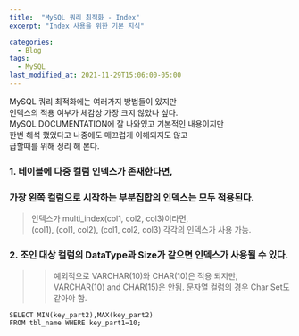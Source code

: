 ```yaml
---
title:  "MySQL 쿼리 최적화 - Index"
excerpt: "Index 사용을 위한 기본 지식"

categories:
  - Blog
tags:
  - MySQL
last_modified_at: 2021-11-29T15:06:00-05:00
---
```


MySQL 쿼리 최적화에는 여러가지 방법들이 있지만  
인덱스의 적용 여부가 체감상 가장 크지 않았나 싶다.  
MySQL DOCUMENTATION에 잘 나와있고 기본적인 내용이지만  
한번 해석 했었다고 나중에도 매끄럽게 이해되지도 않고  
급할때를 위해 정리 해 본다.

### 1. 테이블에 다중 컬럼 인덱스가 존재한다면,
### 가장 왼쪽 컬럼으로 시작하는 부분집합의 인덱스는 모두 적용된다.
> 인덱스가 multi_index(col1, col2, col3)이라면,  
> (col1), (col1, col2), (col1, col2, col3) 각각의 인덱스가 사용 가능.

### 2. 조인 대상 컬럼의 DataType과 Size가 같으면 인덱스가 사용될 수 있다.
>> 예외적으로 VARCHAR(10)와 CHAR(10)은 적용 되지만, VARCHAR(10) and CHAR(15)은 안됨.
>> 문자열 컬럼의 경우 Char Set도 같아야 함.

```
SELECT MIN(key_part2),MAX(key_part2)
FROM tbl_name WHERE key_part1=10;
```